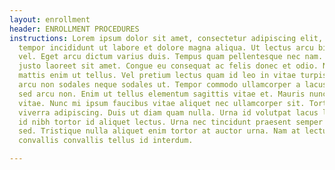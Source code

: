 ```yaml
---
layout: enrollment
header: ENROLLMENT PROCEDURES
instructions: Lorem ipsum dolor sit amet, consectetur adipiscing elit, sed do eiusmod
  tempor incididunt ut labore et dolore magna aliqua. Ut lectus arcu bibendum at varius
  vel. Eget arcu dictum varius duis. Tempus quam pellentesque nec nam. Nam libero
  justo laoreet sit amet. Congue eu consequat ac felis donec et odio. Nec dui nunc
  mattis enim ut tellus. Vel pretium lectus quam id leo in vitae turpis massa. Tincidunt
  arcu non sodales neque sodales ut. Tempor commodo ullamcorper a lacus vestibulum
  sed arcu non. Enim ut tellus elementum sagittis vitae et. Mauris nunc congue nisi
  vitae. Nunc mi ipsum faucibus vitae aliquet nec ullamcorper sit. Tortor at risus
  viverra adipiscing. Duis ut diam quam nulla. Urna id volutpat lacus laoreet. Pellentesque
  id nibh tortor id aliquet lectus. Urna nec tincidunt praesent semper feugiat nibh
  sed. Tristique nulla aliquet enim tortor at auctor urna. Nam at lectus urna duis
  convallis convallis tellus id interdum.

---
```

